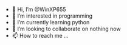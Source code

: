 - 👋 Hi, I’m @WinXP655
- 👀 I’m interested in programming
- 🌱 I’m currently learning python
- 💞️ I’m looking to collaborate on nothing now
- 📫 How to reach me ...

<!---
WinXP655/WinXP655 is a ✨ special ✨ repository because its `README.md` (this file) appears on your GitHub profile.
You can click the Preview link to take a look at your changes.
--->
